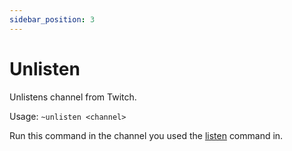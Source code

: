 ```yaml
---
sidebar_position: 3
---
```


# Unlisten


Unlistens channel from Twitch.

Usage: `~unlisten <channel>`

Run this command in the channel you used the [listen](/moderationlogs/listen) command in.